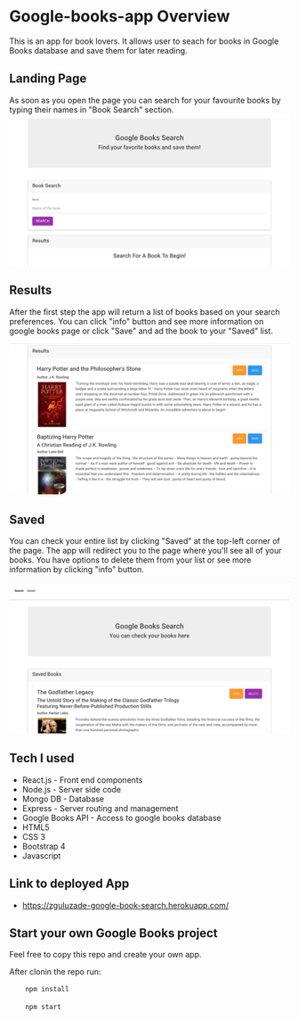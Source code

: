 # Google-books-app Overview
This is an app for book lovers. It allows user to seach for books in Google Books database and save them for later reading.

## Landing Page

As soon as you open the page you can search for your favourite books by typing their names in "Book Search" section.
![Landing Page](screenshots/landingpage.png)

## Results

After the first step the app will return a list of books based on your search preferences. You can click "info" button and see more information on google books page or click "Save" and ad the book to your "Saved" list.

![Results Page](screenshots/results.png)

## Saved

You can check your entire list by clicking "Saved" at the top-left corner of the page.
The app will redirect you to the page where you'll see all of your books. You have options to delete them from your list or see more information by clicking "info" button.

![Saved Page](screenshots/saved.png)

## Tech I used
* React.js - Front end components
* Node.js - Server side code
* Mongo DB - Database
* Express - Server routing and management
* Google Books API - Access to google books database
* HTML5
* CSS 3
* Bootstrap 4
* Javascript

## Link to deployed App
* https://zguluzade-google-book-search.herokuapp.com/

## Start your own Google Books project

Feel free to copy this repo and create your own app.

After clonin the repo run: 

```
    npm install

    npm start
```

